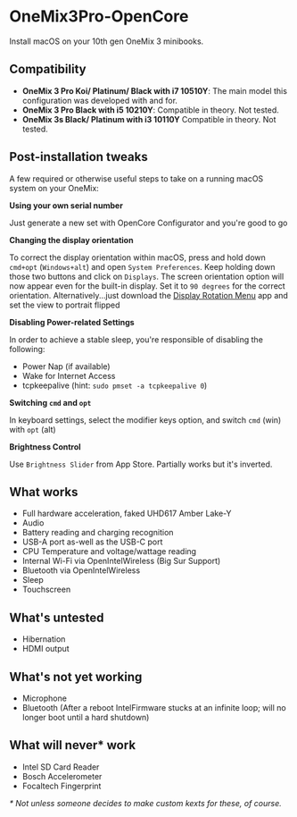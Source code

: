 # OneMix3Pro-OpenCore
Install macOS on your 10th gen OneMix 3 minibooks.

## Compatibility

- **OneMix 3 Pro Koi/ Platinum/ Black with i7 10510Y**: The main model this configuration was developed with and for.
- **OneMix 3 Pro Black with i5 10210Y**: Compatible in theory. Not tested.
- **OneMix 3s Black/ Platinum with i3 10110Y** Compatible in theory. Not tested.
 
## Post-installation tweaks
A few required or otherwise useful steps to take on a running macOS system on your OneMix:

**Using your own serial number**

Just generate a new set with OpenCore Configurator and you're good to go

**Changing the display orientation**

To correct the display orientation within macOS, press and hold down `cmd+opt` (`Windows+alt`) and open `System Preferences`. Keep holding down those two buttons and click on `Displays`. The screen orientation option will now appear even for the built-in display. Set it to `90 degrees` for the correct orientation. Alternatively...just download the [Display Rotation Menu](https://www.magesw.com/displayrotation/) app and set the view to portrait flipped

**Disabling Power-related Settings**

In order to achieve a stable sleep, you're responsible of disabling the following:
- Power Nap (if available)
- Wake for Internet Access
- tcpkeepalive (hint: `sudo pmset -a tcpkeepalive 0`)

**Switching `cmd` and `opt`**

In keyboard settings, select the modifier keys option, and switch `cmd` (win) with `opt` (alt)

**Brightness Control**

Use `Brightness Slider` from App Store. Partially works but it's inverted.

## What works

- Full hardware acceleration, faked UHD617 Amber Lake-Y
- Audio
- Battery reading and charging recognition
- USB-A port as-well as the USB-C port
- CPU Temperature and voltage/wattage reading
- Internal Wi-Fi via OpenIntelWireless (Big Sur Support)
- Bluetooth via OpenIntelWireless
- Sleep
- Touchscreen

## What's untested

- Hibernation
- HDMI output

## What's not yet working

- Microphone
- Bluetooth (After a reboot IntelFirmware stucks at an infinite loop; will no longer boot until a hard shutdown)

## What will never* work

- Intel SD Card Reader
- Bosch Accelerometer
- Focaltech Fingerprint

_* Not unless someone decides to make custom kexts for these, of course._
